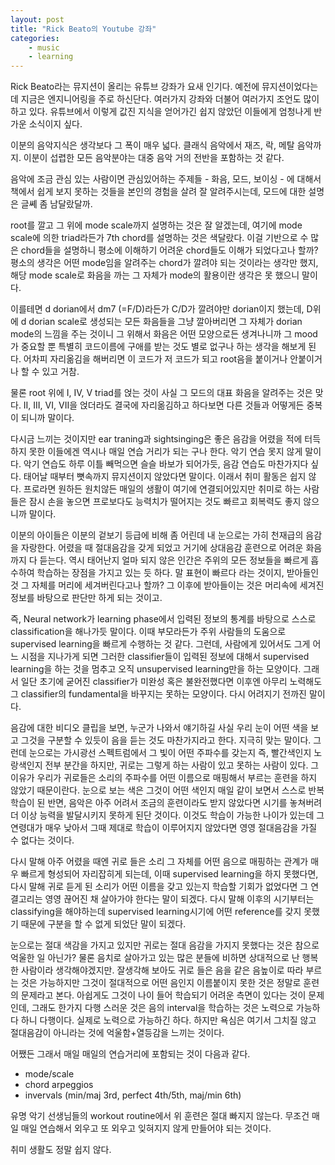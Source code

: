 ```yaml
---
layout: post
title: "Rick Beato의 Youtube 강좌"
categories:
    - music
    - learning
---
```


Rick Beato라는 뮤지션이 올리는 유튜브 강좌가 요새 인기다. 예전에 뮤지션이었다는데 지금은 엔지니어링을 주로 하신단다. 여러가지 강좌와 더불어 여러가지 조언도 많이 하고 있다. 유튜브에서 이렇게 값진 지식을 얻어가긴 쉽지 않았던 이들에게 엄청나게 반가운 소식이지 싶다.

이분의 음악지식은 생각보다 그 폭이 매우 넓다. 클래식 음악에서 재즈, 락, 메탈 음악까지. 이분이 섭렵한 모든 음악분야는 대중 음악 거의 전반을 포함하는 것 같다.

음악에 조금 관심 있는 사람이면 관심있어하는 주제들 - 화음, 모드, 보이싱 - 에 대해서 책에서 쉽게 보지 못하는 것들을 본인의 경험을 살려 잘 알려주시는데, 모드에 대한 설명은 글쎼 좀 남달랐달까. 

root를 깔고 그 위에 mode scale까지 설명하는 것은 잘 알겠는데, 여기에 mode scale에 의한 triad라든가 7th chord를 설명하는 것은 색달랐다. 이걸 기반으로 수 많은 chord들을 설명하니 평소에 이해하기 어려운 chord들도 이해가 되었다고나 할까? 평소의 생각은 어떤 mode임을 알려주는 chord가 깔려야 되는 것이라는 생각만 했지, 해당 mode scale로 화음을 까는 그 자체가 mode의 활용이란 생각은 못 했으니 말이다. 

이를테면 d dorian에서 dm7 (=F/D)라든가 C/D가 깔려야만 dorian이지 했는데, D위에 d dorian scale로 생성되는 모든 화음들을 그냥 깔아버리면 그 자체가 dorian mode의 느낌을 주는 것이니 그 위해서 화음은 어떤 모양으로든 생겨나니까 그 mood가 중요할 뿐 특별히 코드이름에 구애를 받는 것도 별로 없구나 하는 생각을 해보게 된다. 어차피 자리옮김을 해버리면 이 코드가 저 코드가 되고 root음을 붙이거나 안붙이거나 할 수 있고 거참. 

물론 root 위에 I, IV, V triad를 얹는 것이 사실 그 모드의 대표 화음을 알려주는 것은 맞다. II, III, VI, VII을 얹더라도 결국에 자리옮김하고 하다보면 다른 것들과 어떻게든 중복이 되니까 말이다. 

다시금 느끼는 것이지만 ear traning과 sightsinging은 좋은 음감을 어렸을 적에 터득하지 못한 이들에겐 역시나 매일 연습 거리가 되는 구나 한다. 악기 연습 못지 않게 말이다. 악기 연습도 하루 이틀 빼먹으면 슬슬 바보가 되어가듯, 음감 연습도 마찬가지다 싶다. 태어날 때부터 뼛속까지 뮤지션이지 않았다면 말이다. 이래서 취미 활동은 쉽지 않다. 프로라면 원하든 원치않든 매일의 생활이 여기에 연결되어있지만 취미로 하는 사람들은 잠시 손을 놓으면 프로보다도 능력치가 떨어지는 것도 빠르고 회복력도 좋지 않으니까 말이다.

이분의 아이들은 이분의 겉보기 등급에 비해 좀 어린데 내 눈으로는 가히 천재급의 음감을 자랑한다. 어렸을 때 절대음감을 갖게 되었고 거기에 상대음감 훈련으로 어려운 화음까지 다 듣는다. 역시 태어난지 얼마 되지 않은 인간은 주위의 모든 정보들을 빠르게 흡수하여 학습하는 장점을 가지고 있는 듯 하다. 말 표현이 빠르다 라는 것이지, 받아들인 것 그 자체를 머리에 세겨버린다고나 할까? 그 이후에 받아들이는 것은 머리속에 세겨진 정보를 바탕으로 판단만 하게 되는 것이고.

즉, Neural network가 learning phase에서 입력된 정보의 통계를 바탕으로 스스로 classification을 해나가듯 말이다. 이때 부모라든가 주위 사람들의 도움으로 supervised learning을 빠르게 수행하는 것 같다. 그런데, 사람에게 있어서도 그게 어느 시점을 지나가게 되면 그러한 classifier들이 입력된 정보에 대해서 supervised learning을 하는 것을 멈추고 오직 unsupervised learning만을 하는 모양이다. 그래서 일단 초기에 굳어진 classifier가 미완성 혹은 불완전했다면 이후엔 아무리 노력해도 그 classifier의 fundamental을 바꾸지는 못하는 모양이다. 다시 어려지기 전까진 말이다.

음감에 대한 비디오 클립을 보면, 누군가 나와서 얘기하길 사실 우리 눈이 어떤 색을 보고 그것을 구분할 수 있듯이 음을 듣는 것도 마찬가지라고 한다. 지극히 맞는 말이다. 그런데 눈으로는 가시광선 스펙트럼에서 그 빛이 어떤 주파수를 갖는지 즉, 빨간색인지 노랑색인지 전부 분간을 하지만, 귀로는 그렇게 하는 사람이 있고 못하는 사람이 있다. 그 이유가 우리가 귀로들은 소리의 주파수를 어떤 이름으로 매핑해서 부르는 훈련을 하지 않았기 때문이란다. 눈으로 보는 색은 그것이 어떤 색인지 매일 같이 보면서 스스로 반복학습이 된 반면, 음악은 아주 어려서 조금의 훈련이라도 받지 않았다면 시기를 놓쳐버려 더 이상 능력을 발달시키지 못하게 된단 것이다. 이것도 학습이 가능한 나이가 있는데 그 연령대가 매우 낮아서 그때 제대로 학습이 이루어지지 않았다면 영영 절대음감을 가질 수 없다는 것이다.

다시 말해 아주 어렸을 때엔 귀로 들은 소리 그 자체를 어떤 음으로 매핑하는 관계가 매우 빠르게 형성되어 자리잡히게 되는데, 이때 supervised learning을 하지 못했다면, 다시 말해 귀로 듣게 된 소리가 어떤 이름을 갖고 있는지 학습할 기회가 없었다면 그 연결고리는 영영 끊어진 채 살아가야 한다는 말이 되겠다. 다시 말해 이후의 시기부터는 classifying을 해야하는데 supervised learning시기에 어떤 reference를 갖지 못했기 때문에 구분을 할 수 없게 되었단 말이 되겠다.

눈으로는 절대 색감을 가지고 있지만 귀로는 절대 음감을 가지지 못했다는 것은 참으로 억울한 일 아닌가? 물론 음치로 살아가고 있는 많은 분들에 비하면 상대적으로 난 행복한 사람이라 생각해야겠지만. 잘생각해 보아도 귀로 들은 음을 같은 음높이로 따라 부르는 것은 가능하지만 그것이 절대적으로 어떤 음인지 이름붙이지 못한 것은 정말로 훈련의 문제라고 본다. 아쉽게도 그것이 나이 들어 학습되기 어려운 측면이 있다는 것이 문제인데, 그래도 한가지 다행 스러운 것은 음의 interval을 학습하는 것은 노력으로 가능하다 하니 다행이다. 실제로 노력으로 가능하긴 하다. 하지만 욕심은 여기서 그치질 않고 절대음감이 아니라는 것에 억울함+열등감을 느끼는 것이다.

어쨌든 그래서 매일 매일의 연습거리에 포함되는 것이 다음과 같다.
- mode/scale 
- chord arpeggios
- invervals (min/maj 3rd, perfect 4th/5th, maj/min 6th)

유명 악기 선생님들의 workout routine에서 위 훈련은 절대 빠지지 않는다. 무조건 매일 매일 연습해서 외우고 또 외우고 잊혀지지 않게 만들어야 되는 것이다. 

취미 생활도 정말 쉽지 않다.
